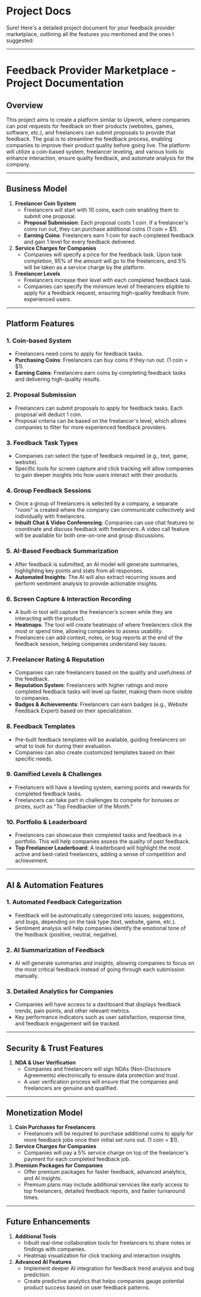 # Project Docs

Sure! Here's a detailed project document for your feedback provider marketplace, outlining all the features you mentioned and the ones I suggested:

---

# **Feedback Provider Marketplace - Project Documentation**

## **Overview**

This project aims to create a platform similar to Upwork, where companies can post requests for feedback on their products (websites, games, software, etc.), and freelancers can submit proposals to provide that feedback. The goal is to streamline the feedback process, enabling companies to improve their product quality before going live. The platform will utilize a coin-based system, freelancer leveling, and various tools to enhance interaction, ensure quality feedback, and automate analysis for the company.

---

## **Business Model**

1. **Freelancer Coin System**
   - Freelancers will start with 10 coins, each coin enabling them to submit one proposal.
   - **Proposal Submission**: Each proposal costs 1 coin. If a freelancer's coins run out, they can purchase additional coins (1 coin = $1).
   - **Earning Coins**: Freelancers earn 1 coin for each completed feedback and gain 1 level for every feedback delivered.
2. **Service Charges for Companies**
   - Companies will specify a price for the feedback task. Upon task completion, 95% of the amount will go to the freelancers, and 5% will be taken as a service charge by the platform.
3. **Freelancer Levels**
   - Freelancers increase their level with each completed feedback task.
   - Companies can specify the minimum level of freelancers eligible to apply for a feedback request, ensuring high-quality feedback from experienced users.

---

## **Platform Features**

### **1. Coin-based System**

- Freelancers need coins to apply for feedback tasks.
- **Purchasing Coins**: Freelancers can buy coins if they run out. (1 coin = $1).
- **Earning Coins**: Freelancers earn coins by completing feedback tasks and delivering high-quality results.

### **2. Proposal Submission**

- Freelancers can submit proposals to apply for feedback tasks. Each proposal will deduct 1 coin.
- Proposal criteria can be based on the freelancer's level, which allows companies to filter for more experienced feedback providers.

### **3. Feedback Task Types**

- Companies can select the type of feedback required (e.g., text, game, website).
- Specific tools for screen capture and click tracking will allow companies to gain deeper insights into how users interact with their products.

### **4. Group Feedback Sessions**

- Once a group of freelancers is selected by a company, a separate "room" is created where the company can communicate collectively and individually with freelancers.
- **Inbuilt Chat & Video Conferencing**: Companies can use chat features to coordinate and discuss feedback with freelancers. A video call feature will be available for both one-on-one and group discussions.

### **5. AI-Based Feedback Summarization**

- After feedback is submitted, an AI model will generate summaries, highlighting key points and stats from all responses.
- **Automated Insights**: The AI will also extract recurring issues and perform sentiment analysis to provide actionable insights.

### **6. Screen Capture & Interaction Recording**

- A built-in tool will capture the freelancer’s screen while they are interacting with the product.
- **Heatmaps**: The tool will create heatmaps of where freelancers click the most or spend time, allowing companies to assess usability.
- Freelancers can add context, notes, or bug reports at the end of the feedback session, helping companies understand key issues.

### **7. Freelancer Rating & Reputation**

- Companies can rate freelancers based on the quality and usefulness of the feedback.
- **Reputation System**: Freelancers with higher ratings and more completed feedback tasks will level up faster, making them more visible to companies.
- **Badges & Achievements**: Freelancers can earn badges (e.g., Website Feedback Expert) based on their specialization.

### **8. Feedback Templates**

- Pre-built feedback templates will be available, guiding freelancers on what to look for during their evaluation.
- Companies can also create customized templates based on their specific needs.

### **9. Gamified Levels & Challenges**

- Freelancers will have a leveling system, earning points and rewards for completed feedback tasks.
- Freelancers can take part in challenges to compete for bonuses or prizes, such as "Top Feedbacker of the Month."

### **10. Portfolio & Leaderboard**

- Freelancers can showcase their completed tasks and feedback in a portfolio. This will help companies assess the quality of past feedback.
- **Top Freelancer Leaderboard**: A leaderboard will highlight the most active and best-rated freelancers, adding a sense of competition and achievement.

---

## **AI & Automation Features**

### **1. Automated Feedback Categorization**

- Feedback will be automatically categorized into issues, suggestions, and bugs, depending on the task type (text, website, game, etc.).
- Sentiment analysis will help companies identify the emotional tone of the feedback (positive, neutral, negative).

### **2. AI Summarization of Feedback**

- AI will generate summaries and insights, allowing companies to focus on the most critical feedback instead of going through each submission manually.

### **3. Detailed Analytics for Companies**

- Companies will have access to a dashboard that displays feedback trends, pain points, and other relevant metrics.
- Key performance indicators such as user satisfaction, response time, and feedback engagement will be tracked.

---

## **Security & Trust Features**

1. **NDA & User Verification**
   - Companies and freelancers will sign NDAs (Non-Disclosure Agreements) electronically to ensure data protection and trust.
   - A user verification process will ensure that the companies and freelancers are genuine and qualified.

---

## **Monetization Model**

1. **Coin Purchases for Freelancers**
   - Freelancers will be required to purchase additional coins to apply for more feedback jobs once their initial set runs out. (1 coin = $1).
2. **Service Charges for Companies**
   - Companies will pay a 5% service charge on top of the freelancer's payment for each completed feedback job.
3. **Premium Packages for Companies**
   - Offer premium packages for faster feedback, advanced analytics, and AI insights.
   - Premium plans may include additional services like early access to top freelancers, detailed feedback reports, and faster turnaround times.

---

## **Future Enhancements**

1. **Additional Tools**
   - Inbuilt real-time collaboration tools for freelancers to share notes or findings with companies.
   - Heatmap visualization for click tracking and interaction insights.
2. **Advanced AI Features**
   - Implement deeper AI integration for feedback trend analysis and bug prediction.
   - Create predictive analytics that helps companies gauge potential product success based on user feedback patterns.
